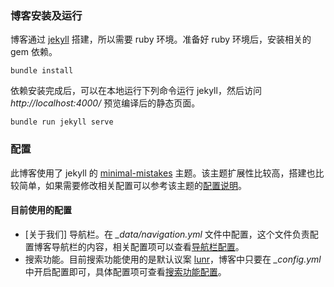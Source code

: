 ### 博客安装及运行

博客通过 [jekyll](https://jekyllrb.com/) 搭建，所以需要 ruby 环境。准备好 ruby 环境后，安装相关的 gem 依赖。

```shell
bundle install
```
依赖安装完成后，可以在本地运行下列命令运行 jekyll，然后访问 *http://localhost:4000/* 预览编译后的静态页面。

```shell
bundle run jekyll serve
```
### 配置

此博客使用了 jekyll 的 [minimal-mistakes](https://github.com/mmistakes/minimal-mistakes) 主题。该主题扩展性比较高，搭建也比较简单，如果需要修改相关配置可以参考该主题的[配置说明](https://mmistakes.github.io/minimal-mistakes/docs/quick-start-guide/)。

#### 目前使用的配置

- [关于我们] 导航栏。在 *_data/navigation.yml* 文件中配置，这个文件负责配置博客导航栏的内容，相关配置项可以查看[导航栏配置](https://mmistakes.github.io/minimal-mistakes/docs/navigation/)。
- 搜索功能。目前搜索功能使用的是默认议案 [lunr](https://lunrjs.com/)，博客中只要在 *_config.yml* 中开启配置即可，具体配置项可查看[搜索功能配置](https://mmistakes.github.io/minimal-mistakes/docs/configuration/#site-search)。

